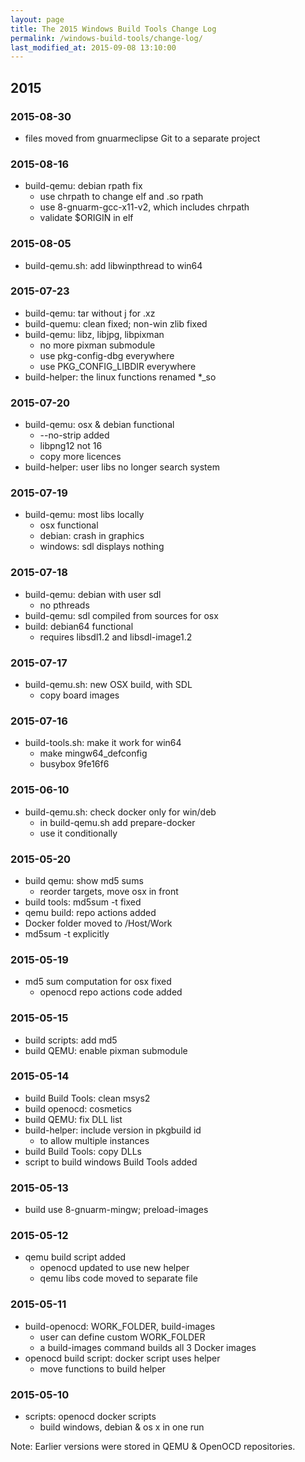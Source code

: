 ```yaml
---
layout: page
title: The 2015 Windows Build Tools Change Log 
permalink: /windows-build-tools/change-log/
last_modified_at: 2015-09-08 13:10:00
---
```


## 2015

### 2015-08-30

* files moved from gnuarmeclipse Git to a separate project

### 2015-08-16

* build-qemu: debian rpath fix
  - use chrpath to change elf and .so rpath
  - use 8-gnuarm-gcc-x11-v2, which includes chrpath
  - validate $ORIGIN in elf

### 2015-08-05
* build-qemu.sh: add libwinpthread to win64

### 2015-07-23
* build-qemu: tar without j for .xz
* build-quemu: clean fixed; non-win zlib fixed
* build-qemu: libz, libjpg, libpixman
  - no more pixman submodule
  - use pkg-config-dbg everywhere
  - use PKG_CONFIG_LIBDIR everywhere
* build-helper: the linux functions renamed *_so

### 2015-07-20
* build-qemu: osx & debian functional
  - --no-strip added
  - libpng12 not 16
  - copy more licences
* build-helper: user libs no longer search system

### 2015-07-19
* build-qemu: most libs locally
  - osx functional
  - debian: crash in graphics
  - windows: sdl displays nothing

### 2015-07-18
* build-qemu: debian with user sdl
  - no pthreads
* build-qemu: sdl compiled from sources for osx
* build: debian64 functional
  - requires libsdl1.2 and libsdl-image1.2

### 2015-07-17
* build-qemu.sh: new OSX build, with SDL
  - copy board images

### 2015-07-16
* build-tools.sh: make it work for win64
  - make mingw64_defconfig
  - busybox 9fe16f6

### 2015-06-10
* build-qemu.sh: check docker only for win/deb
  - in build-qemu.sh add prepare-docker
  - use it conditionally


### 2015-05-20
* build qemu: show md5 sums
  - reorder targets, move osx in front
* build tools: md5sum -t fixed
* qemu build: repo actions added
* Docker folder moved to /Host/Work
* md5sum -t explicitly

### 2015-05-19
* md5 sum computation for osx fixed
  - openocd repo actions code added

### 2015-05-15
* build scripts: add md5
* build QEMU: enable pixman submodule

### 2015-05-14
* build Build Tools: clean msys2
* build openocd: cosmetics
* build QEMU: fix DLL list
* build-helper: include version in pkgbuild id
  - to allow multiple instances
* build Build Tools: copy DLLs
* script to build windows Build Tools added

### 2015-05-13
* build use 8-gnuarm-mingw; preload-images


### 2015-05-12
* qemu build script added
  - openocd updated to use new helper
  - qemu libs code moved to separate file

### 2015-05-11
* build-openocd: WORK_FOLDER, build-images
  - user can define custom WORK_FOLDER
  - a build-images command builds all 3 Docker images
* openocd build script: docker script uses helper
  - move functions to build helper

### 2015-05-10
* scripts: openocd docker scripts
  - build windows, debian & os x in one run

Note: Earlier versions were stored in QEMU & OpenOCD repositories.